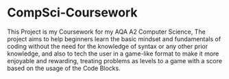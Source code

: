 # CompSci-Coursework
This Project is my Coursework for my AQA A2 Computer Science, The project aims to help beginners learn the basic mindset and fundamentals of coding without the need for the knowledge of syntax or any other prior knowledge, and also to tech the user in a game-like format to make it more enjoyable and rewarding, treating problems as levels to a game with a score based on the usage of the Code Blocks.
